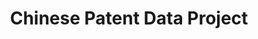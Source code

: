 ---
api_or_bulk_downloads: Bulk
contributors:
- Wenlong He
- Zi-lin He
- Tony W. Tong
- Yuchen Zhang
cost: None
description: In this project, patents from China's State Intellectual Property Office
  (SIPO) are matched to various types of companies. Matching SIPO patents to firms
  in the Annual Survey of Industrial Enterprises (ASIE) of China's National Bureau
  of Statistics.
doi: https://doi.org/10.7910/DVN/CF1IXO
last_edit: Tue, 28 May 2024 00:50:50 GMT
location: Chinese Patent Data Project
maintained_by: Zi-lin He, Z.L.He@uvt.nl; Tony W. Tong, tony.tong@colorado.edu; Yuchen
  Zhang, yzhang54@tulane.edu
open_access: 'TRUE'
record_creation_timestamp: 11/14/2020 17:20:46
record_superceded_by: sipo_matching
related_publications: https://www.nature.com/articles/sdata201842
slug: chinese_patent_data
tags:
- disambiguation
- China
- corporate structure
title: Chinese Patent Data Project
uuid: 2a0949bb-2f36-45a7-b4cf-109456cec21d
versioning: 'TRUE'
---